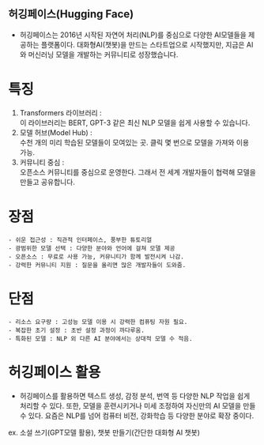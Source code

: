 ## 허깅페이스(Hugging Face)
- 허깅페이스는 2016년 시작된 자연어 처리(NLP)를 중심으로 다양한 AI모델들을 제공하는 플랫폼이다. 대화형AI(챗봇)을 만드는 스타트업으로 시작했지만, 지금은 AI와 머신러닝 모델을 개발하는 커뮤니티로 성장했습니다.  

# __특징__
1. Transformers 라이브러리 :  
    이 라이브러리는 BERT, GPT-3 같은 최신 NLP 모델을 쉽게 사용할 수 있습니다.  
2. 모델 허브(Model Hub) :  
    수천 개의 미리 학습된 모델들이 모여있는 곳. 클릭 몇 번으로 모델을 가져와 이용 가능.  
3. 커뮤니티 중심 :  
    오픈소스 커뮤니티를 중심으로 운영한다. 그래서 전 세계 개발자들이 협력해 모델을 만들고 공유합니다.  

# __장점__
    - 쉬운 접근성 : 직관적 인터페이스, 풍부한 튜토리얼  
    - 광범위한 모델 선택 : 다양한 분야와 언어에 걸쳐 모델 제공  
    - 오픈소스 : 무료로 사용 가능, 커뮤니티가 함께 발전시켜 나감.  
    - 강력한 커뮤니티 지원 : 질문을 올리면 많은 개발자들이 도와줌.  

# __단점__
    - 리소스 요구량 : 고성능 모델 이용 시 강력한 컴퓨팅 자원 필요.  
    - 복잡한 초기 설정 : 초반 설정 과정이 까다루움.  
    - 특화된 모델 : NLP 외 다른 AI 분야에서는 상대적 모델 수 적음.  

# 허깅페이스 활용
- 허깅페이스를 활용하면 텍스트 생성, 감정 분석, 번역 등 다양한 NLP 작업을 쉽게 처리할 수 있다. 또한, 모델을 훈련시키거나 미세 조정하여 자신만의 AI 모델을 만들 수 있다. 요즘은 NLP를 넘어 컴퓨터 비전, 강화학습 등 다양한 분야로 확장 중이다.  

ex. 소설 쓰기(GPT모델 활용), 챗봇 만들기(간단한 대화형 AI 챗봇)  